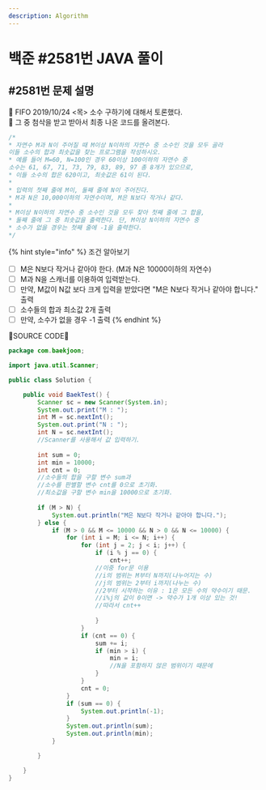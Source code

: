```yaml
---
description: Algorithm
---
```


# 백준 \#2581번 JAVA 풀이

## \#2581번 문제 설명

🔗 FIFO 2019/10/24 &lt;목&gt; 소수 구하기에 대해서 토론했다.  
 🔗 그 중 첨삭을 받고 받아서 최종 나온 코드를 올려본다. 

```java
/*
* 자연수 M과 N이 주어질 때 M이상 N이하의 자연수 중 소수인 것을 모두 골라 
이들 소수의 합과 최솟값을 찾는 프로그램을 작성하시오. 
* 예를 들어 M=60, N=100인 경우 60이상 100이하의 자연수 중 
소수는 61, 67, 71, 73, 79, 83, 89, 97 총 8개가 있으므로, 
* 이들 소수의 합은 620이고, 최솟값은 61이 된다.
*  
* 입력의 첫째 줄에 M이, 둘째 줄에 N이 주어진다. 
* M과 N은 10,000이하의 자연수이며, M은 N보다 작거나 같다.
* 
* M이상 N이하의 자연수 중 소수인 것을 모두 찾아 첫째 줄에 그 합을, 
* 둘째 줄에 그 중 최솟값을 출력한다. 단, M이상 N이하의 자연수 중
* 소수가 없을 경우는 첫째 줄에 -1을 출력한다.
*/
```

{% hint style="info" %}
 조건 알아보기 

* [ ] M은 N보다 작거나 같아야 한다. \(M과 N은 10000이하의 자연수\) 
* [ ] M과 N을 스캐너를 이용하여 입력받는다.
* [ ] 만약, M값이 N값 보다 크게 입력을 받았다면 "M은 N보다 작거나 같아야 합니다." 출력 
* [ ] 소수들의 합과 최소값 2개 출력
* [ ] 만약, 소수가 없을 경우 -1 출력
{% endhint %}

🔨SOURCE CODE🔨

```java
package com.baekjoon;

import java.util.Scanner;

public class Solution {

	public void BaekTest() {
		Scanner sc = new Scanner(System.in);
		System.out.print("M : ");
		int M = sc.nextInt();
		System.out.print("N : ");
		int N = sc.nextInt();
		//Scanner를 사용해서 값 입력하기.
		
		int sum = 0;
		int min = 10000;
		int cnt = 0;
		//소수들의 합을 구할 변수 sum과
		//소수를 판별할 변수 cnt를 0으로 초기화.
		//최소값을 구할 변수 min을 10000으로 초기화.
		
		if (M > N) {
			System.out.println("M은 N보다 작거나 같아야 합니다.");
		} else {
			if (M > 0 && M <= 10000 && N > 0 && N <= 10000) {
				for (int i = M; i <= N; i++) {
					for (int j = 2; j < i; j++) {
						if (i % j == 0) {
							cnt++;
						//이중 for문 이용
						//i의 범위는 M부터 N까지(나누어지는 수)
						//j의 범위는 2부터 i까지(나누는 수)
						//2부터 시작하는 이유 : 1은 모든 수의 약수이기 때문. 
						//i%j의 값이 0이면 -> 약수가 1개 이상 있는 것!
						//따라서 cnt++
							
						}
					}
					if (cnt == 0) {
						sum += i;
						if (min > i) {
							min = i;
							//N을 포함하지 않은 범위이기 때문에
						}
					}
					cnt = 0;
				}
				if (sum == 0) {
					System.out.println(-1);
				}
				System.out.println(sum);
				System.out.println(min);
			}

		}

	}
}

```

